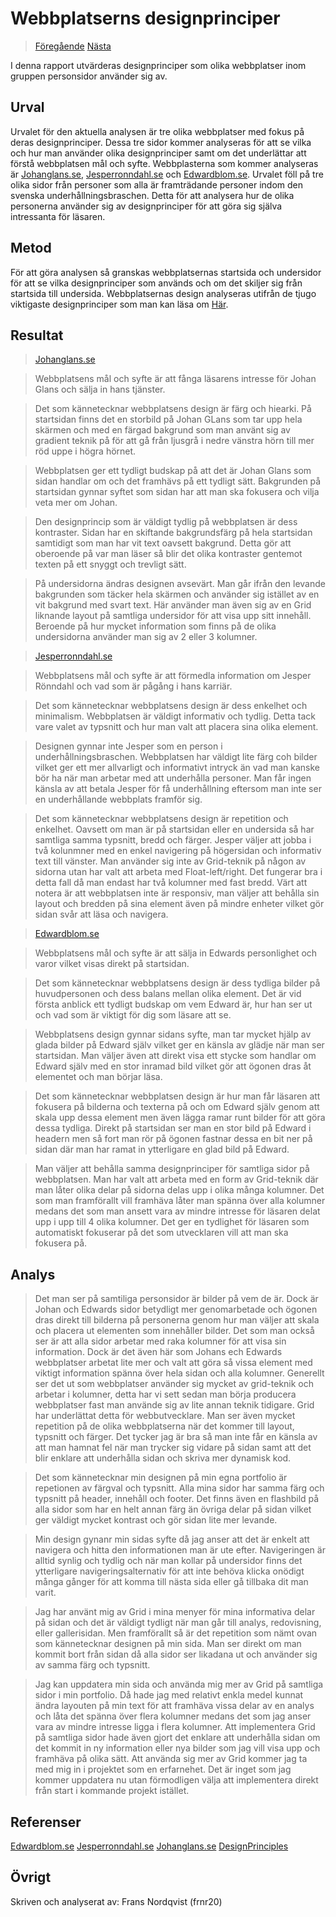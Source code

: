 Webbplatserns designprinciper
=======================
><a href="02_load" class="show"><i class="fas fa-arrow-left"></i> Föregående</a> <a href="03_design_principles" class="hide">Nästa <i class="fas fa-arrow-right"></i> </a>

I denna rapport utvärderas designprinciper som olika webbplatser inom gruppen personsidor använder sig av.

Urval
-----------------------

Urvalet för den aktuella analysen är tre olika webbplatser med fokus på deras designprinciper. Dessa tre sidor kommer analyseras för att se vilka och hur man använder olika designprinciper samt om det underlättar att förstå webbplatsen mål och syfte.
Webbplasterna som kommer analyseras är <a href="https://www.johanglans.se/" class="show-analysis">Johanglans.se</a>, <a href="https://jesperronndahl.se/index.html" class="show-analysis">Jesperronndahl.se</a> och <a href="https://www.edwardblom.se/" class="show-analysis">Edwardblom.se</a>.
Urvalet föll på tre olika sidor från personer  som alla är framträdande personer indom den svenska underhållningsbraschen. Detta för att analysera hur de olika personerna använder sig av designprinciper för att göra sig själva intressanta för läsaren.

Metod
-----------------------

För att göra analysen så granskas webbplatsernas startsida och undersidor för att se vilka designprinciper som används och om det skiljer sig från startsida till undersida.
Webbplatsernas design analyseras utifrån de tjugo viktigaste designprinciper som man kan läsa om <a href="https://www.canva.com/learn/design-elements-principles/" class="show-analysis">Här</a>.

Resultat
-----------------------
><p class="small-header" ><a href="https://www.johanglans.se/" class="show-analysis">Johanglans.se</a></p>

>Webbplatsens mål och syfte är att fånga läsarens intresse för Johan Glans och sälja in hans tjänster.

>Det som kännetecknar webbplatsens design är färg och hiearki. På startsidan finns det en storbild på Johan GLans som tar upp hela skärmen och med en färgad bakgrund som man använt sig av gradient teknik på för att gå från ljusgrå i nedre vänstra hörn till mer röd uppe i högra hörnet. 

>Webbplatsen ger ett tydligt budskap på att det är Johan Glans som sidan handlar om och det framhävs på ett tydligt sätt. Bakgrunden på startsidan gynnar syftet som sidan har att man ska fokusera och vilja veta mer om Johan. 

>Den designprincip som är väldigt tydlig på webbplatsen är dess kontraster. Sidan har en skiftande bakgrundsfärg på hela startsidan samtidigt som man har vit text oavsett bakgrund. Detta gör att oberoende på var man läser så blir det olika kontraster gentemot texten på ett snyggt och trevligt sätt.

>På undersidorna ändras designen avsevärt. Man går ifrån den levande bakgrunden som täcker hela skärmen och använder sig istället av en vit bakgrund med svart text. Här använder man även sig av en Grid liknande layout på samtliga undersidor för att visa upp sitt innehåll. Beroende på hur mycket information som finns på de olika undersidorna använder man sig av 2 eller 3 kolumner.

><p class="small-header" ><a href="https://jesperronndahl.se/index.html" class="show-analysis">Jesperronndahl.se</a></p>

>Webbplatsens mål och syfte är att förmedla information om Jesper Rönndahl och vad som är pågång i hans karriär. 

>Det som kännetecknar webbplatsens design är dess enkelhet och minimalism. Webbplatsen är väldigt informativ och tydlig. Detta tack vare valet av typsnitt och hur man valt att placera sina olika element. 

>Designen gynnar inte Jesper som en person i underhållningsbraschen. Webbplatsen har väldigt lite färg coh bilder vilket ger ett mer allvarligt och informativt intryck än vad man kanske bör ha när man arbetar med att underhålla personer. Man får ingen känsla av att betala Jesper för få underhållning eftersom man inte ser en underhållande webbplats framför sig. 

>Det som kännetecknar webbplatsens design är repetition och enkelhet. Oavsett om man är på startsidan eller en undersida så har samtliga samma typsnitt, bredd och färger. Jesper väljer att jobba i två kolunmner med en enkel navigering på högersidan och informativ text till vänster. Man använder sig inte av Grid-teknik på någon av sidorna utan har valt att arbeta med Float-left/right. Det fungerar bra i detta fall då man endast har två kolumner med fast bredd. Värt att notera är att webbplatsen inte är responsiv, man väljer att behålla sin layout och bredden på sina element även på mindre enheter vilket gör sidan svår att läsa och navigera.

><p class="small-header" ><a href="https://www.edwardblom.se/" class="show-analysis">Edwardblom.se</a></p>

>Webbplatsens mål och syfte är att sälja in Edwards personlighet och varor vilket visas direkt på startsidan.

>Det som kännetecknar webbplatsens design är dess tydliga bilder på huvudpersonen och dess balans mellan olika element. Det är vid första anblick ett tydligt budskap om vem Edward är, hur han ser ut och vad som är viktigt för dig som läsare att se. 

>Webbplatsens design gynnar sidans syfte, man tar mycket hjälp av glada bilder på Edward själv vilket ger en känsla av glädje när man ser startsidan. Man väljer även att direkt visa ett stycke som handlar om Edward själv med en stor inramad bild vilket gör att ögonen dras åt elementet och man börjar läsa. 

>Det som kännetecknar webbplatsen design är hur man får läsaren att fokusera på bilderna och texterna på och om Edward själv genom att skala upp dessa element men även lägga ramar runt bilder för att göra dessa tydliga. Direkt på startsidan ser man en stor bild på Edward i headern men så fort man rör på ögonen fastnar dessa en bit ner på sidan där man har ramat in ytterligare en glad bild på Edward. 

>Man väljer att behålla samma designprinciper för samtliga sidor på webbplatsen. Man har valt att arbeta med en form av Grid-teknik där man låter olika delar på sidorna delas upp i olika många kolumner. Det som man framförallt vill framhäva låter man spänna över alla kolumner medans det som man ansett vara av mindre intresse för läsaren delat upp i upp till 4 olika kolumner. Det ger en tydlighet för läsaren som automatiskt fokuserar på det som utvecklaren vill att man ska fokusera på.

Analys
-----------------------

>Det man ser på samtiliga personsidor är bilder på vem de är. Dock är Johan och Edwards sidor betydligt mer genomarbetade och ögonen dras direkt till bilderna på personerna genom hur man väljer att skala och placera ut elementen som innehåller bilder. Det som man också ser är att alla sidor arbetar med raka kolumner för att visa sin information. Dock är det även här som Johans ech Edwards webbplatser arbetat lite mer och valt att göra så vissa element med viktigt information spänna över hela sidan och alla kolumner. Generellt ser det ut som webbplatser använder sig mycket av grid-teknik och arbetar i kolumner, detta har vi sett sedan man börja producera webbplatser fast man använde sig av lite annan teknik tidigare. Grid har underlättat detta för webbutvecklare. Man ser även mycket repetition på de olika webbplatserna när det kommer till layout, typsnitt och färger. Det tycker jag är bra så man inte får en känsla av att man hamnat fel när man trycker sig vidare på sidan samt att det blir enklare att underhålla sidan och skriva mer dynamisk kod. 

>Det som kännetecknar min designen på min egna portfolio är repetionen av färgval och typsnitt. Alla mina sidor har samma färg och typsnitt på header, innehåll och footer. Det finns även en flashbild på alla sidor som har en helt annan färg än övriga delar på sidan vilket ger väldigt mycket kontrast och gör sidan lite mer levande. 

>Min design gynanr min sidas syfte då jag anser att det är enkelt att navigera och hitta den informationen man är ute efter. Navigeringen är alltid synlig och tydlig och när man kollar på undersidor finns det ytterligare navigeringsalternativ för att inte behöva klicka onödigt många gånger för att komma till nästa sida eller gå tillbaka dit man varit.

>Jag har använt mig av Grid i mina menyer för mina informativa delar på sidan och det är väldigt tydligt när man går till analys, redovisning, eller gallerisidan. Men framförallt så är det repetition som nämt ovan som kännetecknar designen på min sida. Man ser direkt om man kommit bort från sidan då alla sidor ser likadana ut och använder sig av samma färg och typsnitt.

>Jag kan uppdatera min sida och använda mig mer av Grid på samtliga sidor i min portfolio. Då hade jag med relativt enkla medel kunnat ändra layouten på min text för att framhäva vissa delar av en analys och låta det spänna över flera kolumner medans det som jag anser vara av mindre intresse ligga i flera kolumner. Att implementera Grid på samtliga sidor hade även gjort det enklare att underhålla sidan om det kommit in ny information eller nya bilder som jag vill visa upp och framhäva på olika sätt. Att använda sig mer av Grid kommer jag ta med mig in i projektet som en erfarnehet. Det är inget som jag kommer uppdatera nu utan förmodligen välja att implementera direkt från start i kommande projekt istället.

Referenser
-----------------------

<a href="https://www.edwardblom.se/" class="show-analysis">Edwardblom.se</a>
<a href="https://jesperronndahl.se/index.html" class="show-analysis">Jesperronndahl.se</a>
<a href="https://www.johanglans.se/" class="show-analysis">Johanglans.se</a>
<a href="https://www.canva.com/learn/design-elements-principles/" class="show-analysis">DesignPrinciples</a>

Övrigt
-----------------------

Skriven och analyserat av: Frans Nordqvist (frnr20)